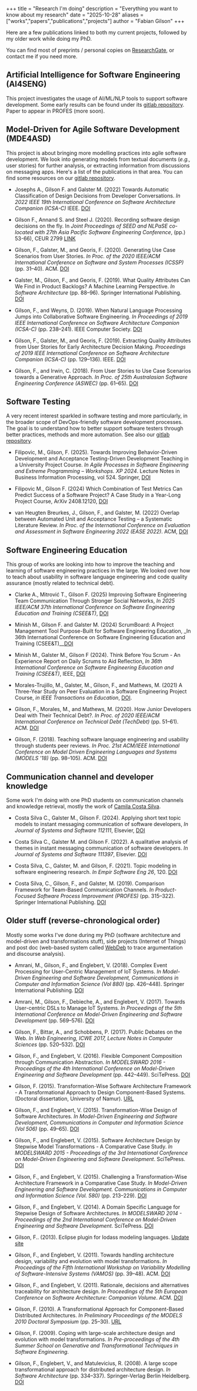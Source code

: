 +++
title = "Research I'm doing"
description = "Everything you want to know about my research"
date = "2025-10-28"
aliases = ["works","papers","publications","projects"]
author = "Fabian Gilson"
+++

Here are a few publications linked to both my current projects, followed by my older work while doing my PhD.

You can find most of preprints / personal copies on [ResearchGate](https://www.researchgate.net/profile/Fabian_Gilson), or contact me if you need more.

## Artificial Intelligence for Software Engineering (AI4SENG)

This project investigates the usage of AI/ML/NLP tools to support software development. Some early results can be found under its [gitlab repository](https://gitlab.com/ai4seng/). Paper to appear in PROFES (more soon).

## Model-Driven for Agile Software Development (MDE4ASD)

This project is about bringing more modelling practices into agile software development. We look into generating models from textual documents (_e.g.,_ user stories) for further analysis, or extracting information from discussions on messaging apps. Here's a list of the publications in that area. You can find some resources on our [gitlab repository](https://gitlab.com/mde4asd/).

- Josephs A., Gilson F. and Galster M. (2022) Towards Automatic Classification of Design Decisions from Developer Conversations. _In 2022 IEEE 19th International Conference on Software Architecture Companion (ICSA-C)_ IEEE. [DOI](http://dx.doi.org/10.1109/icsa-c54293.2022.00009)

- Gilson F., Annand S. and Steel J. (2020). Recording software design decisions on the fly. In _Joint Proceedings of SEED and NLPaSE co-located with 27th Asia Pacific Software Engineering Conference_, (pp.) 53-66), CEUR 2799 [LINK](http://ceur-ws.org/Vol-2799/Paper7_NLPaSE.pdf)

- Gilson, F., Galster, M., and Georis, F. (2020). Generating Use Case Scenarios from User Stories. _In Proc. of the 2020 IEEE/ACM International Conference on Software and System Processes (ICSSP)_ (pp. 31–40). ACM. [DOI](https://doi.org/10.1145/3379177.3388895)

- Galster, M., Gilson, F., and Georis, F. (2019). What Quality Attributes Can We Find in Product Backlogs? A Machine Learning Perspective. _In Software Architecture_ (pp. 88–96). Springer International Publishing. [DOI](https://doi.org/10.1007/978-3-030-29983-5_6)

- Gilson, F., and Weyns, D. (2019). When Natural Language Processing Jumps into Collaborative Software Engineering. _In Proceedings of 2019 IEEE International Conference on Software Architecture Companion (ICSA-C)_ (pp. 238–241). IEEE Computer Society. [DOI](https://doi.org/10.1109/ICSA-C.2019.00049)

- Gilson, F., Galster, M., and Georis, F. (2019). Extracting Quality Attributes from User Stories for Early Architecture Decision Making. _Proceedings of 2019 IEEE International Conference on Software Architecture Companion (ICSA-C)_ (pp. 129–136). IEEE. [DOI](https://doi.org/10.1109/ICSA-C.2019.00031)

- Gilson, F., and Irwin, C. (2018). From User Stories to Use Case Scenarios towards a Generative Approach. _In Proc. of 25th Australasian Software Engineering Conference (ASWEC)_ (pp. 61–65). [DOI](https://doi.org/10.1109/ASWEC.2018.00016)

## Software Testing

A very recent interest sparkled in software testing and more particularly, in the broader scope of DevOps-friendly software development processes. The goal is to understand how to better support software testers through better practices, methods and more automation. See also our [gitlab repository](https://gitlab.com/mde4asd/).

- Filipovic, M., Gilson, F. (2025). Towards Improving Behavior-Driven Development and Acceptance Testing-Driven Development Teaching in a University Project Course. _In Agile Processes in Software Engineering and Extreme Programming – Workshops. XP 2024_. Lecture Notes in Business Information Processing, vol 524. Springer, [DOI](https://doi.org/10.1007/978-3-031-72781-8_15)

- Filipovic M., Gilson F. (2024) Which Combination of Test Metrics Can Predict Success of a Software Project? A Case Study in a Year-Long Project Course, ArXiv 2408.12120, [DOI](https://doi.org/10.48550/arXiv.2408.12120)

- van Heugten Breurkes, J., Gilson, F., and Galster, M. (2022) Overlap between Automated Unit and Acceptance Testing – a Systematic Literature Review. _In Proc. of the International Conference on Evaluation and Assessment in Software Engineering 2022 (EASE 2022)_. ACM, [DOI](https://doi.org/10.1145/3530019.3530028)

## Software Engineering Education

This group of works are looking into how to improve the teaching and learning of software engineering practices in the large. We looked over how to teach about usability in software language engineering and code quality assurance (mostly related to technical debt).

- Clarke A., Mitrović T., Gilson F. (2025) Improving Software Engineering Team Communication Through Stronger Social Networks, _In 2025 IEEE/ACM 37th International Conference on Software Engineering Education and Training (CSEE&T)_, [DOI](https://doi.org/10.1109/CSEET66350.2025.00034)

- Minish M., Gilson F. and Galster M. (2024) ScrumBoard: A Project Management Tool Purpose-Built for Software Engineering Education, _In 36th International Conference on Software Engineering Education and Training (CSEE&T)__[DOI](https://doi.org/10.1109/CSEET62301.2024.10663034)

- Minish M., Galster M., Gilson F (2024). Think Before You Scrum - An Experience Report on Daily Scrums to Aid Reflection, _In 36th International Conference on Software Engineering Education and Training (CSEE&T)_, IEEE, [DOI](https://doi.org/10.1109/CSEET62301.2024.10663017)

- Morales-Trujillo, M., Galster, M., Gilson, F., and Mathews, M. (2021) A Three-Year Study on Peer Evaluation in a Software Engineering Project Course, _in IEEE Transactions on Education_, [DOI](https://doi.org/10.1109/TE.2021.3123682).

- Gilson, F., Morales, M., and Mathews, M. (2020). How Junior Developers Deal with Their Technical Debt?. _In Proc. of 2020 IEEE/ACM International Conference on Technical Debt (TechDebt)_ (pp. 51–61). ACM. [DOI](https://doi.org/10.1145/3387906.3388624)

- Gilson, F. (2018). Teaching software language engineering and usability through students peer reviews. _In Proc. 21st ACM/IEEE International Conference on Model Driven Engineering Languages and Systems (MODELS '18)_ (pp. 98–105). ACM. [DOI](https://doi.org/10.1145/3270112.3270124)

## Communication channel and developer knowledge

Some work I'm doing with one PhD students on communication channels and knowledge retrieval, mostly the work of [Camila Costa Silva](https://www.researchgate.net/profile/Camila_Mariane_Silva).

- Costa Silva C., Galster M., Gilson F. (2024). Applying short text topic models to instant messaging communication of software developers, _In Journal of Systems and Software 112111_, Elsevier, [DOI](https://doi.org/10.1016/j.jss.2024.112111)

- Costa Silva C., Galster M. and Gilson F. (2022). A qualitative analysis of themes in instant messaging communication of software developers. _In Journal of Systems and Software 111397_, Elsevier. [DOI](http://dx.doi.org/10.1016/j.jss.2022.111397)

- Costa Silva, C., Galster, M. and Gilson, F. (2021). Topic modeling in software engineering research. _In Empir Software Eng 26_, 120. [DOI](https://doi.org/10.1007/s10664-021-10026-0)

- Costa Silva, C., Gilson, F., and Galster, M. (2019). Comparison Framework for Team-Based Communication Channels. _In Product-Focused Software Process Improvement (PROFES)_ (pp. 315–322). Springer International Publishing. [DOI](https://doi.org/10.1007/978-3-030-35333-9_22)

## Older stuff (reverse-chronological order)

Mostly some works I've done during my PhD (software architecture and model-driven and transformations stuff), side projects (Internet of Things) and post doc (web-based system called [WebDeb](https://webdeb.be) to trace argumentation and discourse analysis).

- Amrani, M., Gilson, F., and Englebert, V. (2018). Complex Event Processing for User-Centric Management of IoT Systems. _In Model-Driven Engineering and Software Development, Communications in Computer and Information Science (Vol 880)_ (pp. 426–448). Springer International Publishing. [DOI](https://doi.org/10.1007/978-3-319-94764-8_18)

- Amrani, M., Gilson, F., Debieche, A., and Englebert, V. (2017). Towards User-centric DSLs to Manage IoT Systems. _In Proceedings of the 5th International Conference on Model-Driven Engineering and Software Development_ (pp. 569–576). [DOI](https://doi.org/10.5220/0006285405690576)

- Gilson, F., Bittar, A., and Schobbens, P. (2017). Public Debates on the Web. _In Web Engineering, ICWE 2017, Lecture Notes in Computer Sciences_ (pp. 520–532). [DOI](https://doi.org/10.1007/978-3-319-60131-1_37)

- Gilson, F., and Englebert, V. (2016). Flexible Component Composition through Communication Abstraction. _In MODELSWARD 2016 - Proceedings of the 4th International Conference on Model-Driven Engineering and Software Development_ (pp. 442–449). SciTePress. [DOI](https://doi.org/10.5220/0005830304420449)

- Gilson, F. (2015). Transformation-Wise Software Architecture Framework - A Transformational Approach to Design Component-Based Systems. (Doctoral dissertation, University of Namur). [URL](https://pure.fundp.ac.be/ws/files/12421680/Fabian_Gilson_phdthesis.pdf)

- Gilson, F., and Englebert, V. (2015). Transformation-Wise Design of Software Architectures. _In Model-Driven Engineering and Software Development, Communications in Computer and Information Science (Vol 506)_ (pp. 49–65). [DOI](https://doi.org/10.1007/978-3-319-25156-1_4)

- Gilson, F., and Englebert, V. (2015). Software Architecture Design by Stepwise Model Transformations - A Comparative Case Study. _In MODELSWARD 2015 - Proceedings of the 3rd International Conference on Model-Driven Engineering and Software Development_. SciTePress. [DOI](https://doi.org/10.5220/0005266101340145)

- Gilson, F., and Englebert, V. (2015). Challenging a Transformation-Wise Architecture Framework in a Comparative Case Study. _In Model-Driven Engineering and Software Development. Communications in Computer and Information Science (Vol. 580)_ (pp. 213–229). [DOI](https://doi.org/10.1007/978-3-319-27869-8_12)

- Gilson, F., and Englebert, V. (2014). A Domain Specific Language for Stepwise Design of Software Architectures. _In MODELSWARD 2014 - Proceedings of the 2nd International Conference on Model-Driven Engineering and Software Development_. SciTePress. [DOI](https://doi.org/10.5220/0004709700670078)

- Gilson, F.. (2013). Eclipse plugin for Iodass modeling languages. [Update site](https://fabgilson.bitbucket.io)

- Gilson, F., and Englebert, V. (2011). Towards handling architecture design, variability and evolution with model transformations. _In Proceedings of the Fifth International Workshop on Variability Modelling of Software-Intensive Systems (VAMOS)_ (pp. 39–48). ACM. [DOI](https://doi.org/10.1145/1944892.1944897)

- Gilson, F., and Englebert, V. (2011). Rationale, decisions and alternatives traceability for architecture design. _In Proceedings of the 5th European Conference on Software Architecture: Companion Volume_. ACM. [DOI](https://doi.org/10.1145/2031759.2031764)

- Gilson, F. (2010). A Transformational Approach for Component-Based Distributed Architectures. _In Preliminary Proceedings of the MODELS 2010 Doctoral Symposium_ (pp. 25–30). [URL](http://models2010.ifi.uio.no/papers/DocSymp2010PrelimProceedings.pdf)

- Gilson, F. (2009). Coping with large-scale architecture design and evolution with model transformations. _In Pre-proceedings of the 4th Summer School on Generative and Transformational Techniques in Software Engineering_.

- Gilson, F., Englebert, V., and Matulevicius, R. (2008). A large scope transformational approach for distributed architecture design. _In Software Architecture_ (pp. 334–337). Springer-Verlag Berlin Heidelberg. [DOI](https://doi.org/10.1007/978-3-540-88030-1_30)
